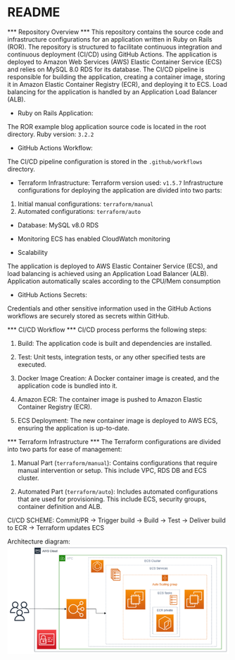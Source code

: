 # README

*** Repository Overview ***
This repository contains the source code and infrastructure configurations for an application written in Ruby on Rails (ROR). The repository is structured to facilitate continuous integration and continuous deployment (CI/CD) using GitHub Actions.
The application is deployed to Amazon Web Services (AWS) Elastic Container Service (ECS) and relies on MySQL 8.0 RDS for its database.
The CI/CD pipeline is responsible for building the application, creating a container image, storing it in Amazon Elastic Container Registry (ECR), and deploying it to ECS.
Load balancing for the application is handled by an Application Load Balancer (ALB).

* Ruby on Rails Application:

The ROR example blog application source code is located in the root directory.
Ruby version: `3.2.2`

* GitHub Actions Workflow:

The CI/CD pipeline configuration is stored in the `.github/workflows` directory.

* Terraform Infrastructure:
Terraform version used: `v1.5.7`
Infrastructure configurations for deploying the application are divided into two parts:
 1. Initial manual configurations: `terraform/manual` 
 2. Automated configurations: `terraform/auto`

* Database:
MySQL v8.0 RDS

* Monitoring
ECS has enabled CloudWatch monitoring

* Scalability

The application is deployed to AWS Elastic Container Service (ECS), and load balancing is achieved using an Application Load Balancer (ALB).
Application automatically scales according to the CPU/Mem consumption

* GitHub Actions Secrets:

Credentials and other sensitive information used in the GitHub Actions workflows are securely stored as secrets within GitHub.

*** CI/CD Workflow ***
CI/CD process performs the following steps:

1. Build:
The application code is built and dependencies are installed.

2. Test:
Unit tests, integration tests, or any other specified tests are executed.

3. Docker Image Creation:
A Docker container image is created, and the application code is bundled into it.

4. Amazon ECR:
The container image is pushed to Amazon Elastic Container Registry (ECR).

5. ECS Deployment:
The new container image is deployed to AWS ECS, ensuring the application is up-to-date.


*** Terraform Infrastructure ***
The Terraform configurations are divided into two parts for ease of management:

1. Manual Part (`terraform/manual`): Contains configurations that require manual intervention or setup. This include VPC, RDS DB and ECS cluster.

2. Automated Part (`terraform/auto`): Includes automated configurations that are used for provisioning. This include ECS, security groups, container definition and ALB.



CI/CD SCHEME:
Commit/PR -> Trigger build -> Build -> Test -> Deliver build to ECR -> Terraform updates ECS

Architecture diagram:
![](app_diagram.png)